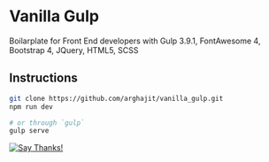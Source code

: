 # Vanilla Gulp

Boilarplate for Front End developers with Gulp 3.9.1, FontAwesome 4, Bootstrap 4, JQuery, HTML5, SCSS

## Instructions
```bash
git clone https://github.com/arghajit/vanilla_gulp.git
npm run dev

# or through `gulp`
gulp serve
```


[![Say Thanks!](https://img.shields.io/badge/Say%20Thanks-!-1EAEDB.svg)](https://saythanks.io/to/arghajit)